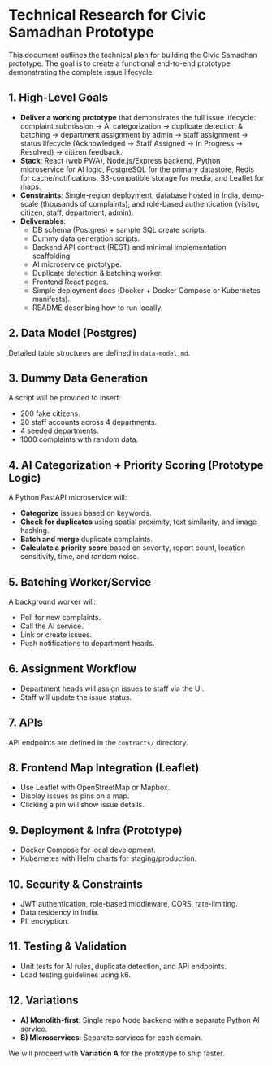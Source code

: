 # Technical Research for Civic Samadhan Prototype

This document outlines the technical plan for building the Civic Samadhan prototype. The goal is to create a functional end-to-end prototype demonstrating the complete issue lifecycle.

## 1. High-Level Goals

- **Deliver a working prototype** that demonstrates the full issue lifecycle: complaint submission → AI categorization → duplicate detection & batching → department assignment by admin → staff assignment → status lifecycle (Acknowledged → Staff Assigned → In Progress → Resolved) → citizen feedback.
- **Stack**: React (web PWA), Node.js/Express backend, Python microservice for AI logic, PostgreSQL for the primary datastore, Redis for cache/notifications, S3-compatible storage for media, and Leaflet for maps.
- **Constraints**: Single-region deployment, database hosted in India, demo-scale (thousands of complaints), and role-based authentication (visitor, citizen, staff, department, admin).
- **Deliverables**:
    - DB schema (Postgres) + sample SQL create scripts.
    - Dummy data generation scripts.
    - Backend API contract (REST) and minimal implementation scaffolding.
    - AI microservice prototype.
    - Duplicate detection & batching worker.
    - Frontend React pages.
    - Simple deployment docs (Docker + Docker Compose or Kubernetes manifests).
    - README describing how to run locally.

## 2. Data Model (Postgres)

Detailed table structures are defined in `data-model.md`.

## 3. Dummy Data Generation

A script will be provided to insert:
- 200 fake citizens.
- 20 staff accounts across 4 departments.
- 4 seeded departments.
- 1000 complaints with random data.

## 4. AI Categorization + Priority Scoring (Prototype Logic)

A Python FastAPI microservice will:
- **Categorize** issues based on keywords.
- **Check for duplicates** using spatial proximity, text similarity, and image hashing.
- **Batch and merge** duplicate complaints.
- **Calculate a priority score** based on severity, report count, location sensitivity, time, and random noise.

## 5. Batching Worker/Service

A background worker will:
- Poll for new complaints.
- Call the AI service.
- Link or create issues.
- Push notifications to department heads.

## 6. Assignment Workflow

- Department heads will assign issues to staff via the UI.
- Staff will update the issue status.

## 7. APIs

API endpoints are defined in the `contracts/` directory.

## 8. Frontend Map Integration (Leaflet)

- Use Leaflet with OpenStreetMap or Mapbox.
- Display issues as pins on a map.
- Clicking a pin will show issue details.

## 9. Deployment & Infra (Prototype)

- Docker Compose for local development.
- Kubernetes with Helm charts for staging/production.

## 10. Security & Constraints

- JWT authentication, role-based middleware, CORS, rate-limiting.
- Data residency in India.
- PII encryption.

## 11. Testing & Validation

- Unit tests for AI rules, duplicate detection, and API endpoints.
- Load testing guidelines using k6.

## 12. Variations

- **A) Monolith-first**: Single repo Node backend with a separate Python AI service.
- **B) Microservices**: Separate services for each domain.

We will proceed with **Variation A** for the prototype to ship faster.
